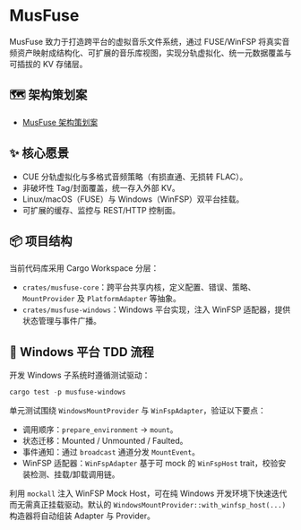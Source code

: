 # MusFuse

MusFuse 致力于打造跨平台的虚拟音乐文件系统，通过 FUSE/WinFSP 将真实音频资产映射成结构化、可扩展的音乐库视图，实现分轨虚拟化、统一元数据覆盖与可插拔的 KV 存储层。

## 🗺️ 架构策划案

- [MusFuse 架构策划案](docs/architecture.md)

## ✨ 核心愿景

- CUE 分轨虚拟化与多格式音频策略（有损直通、无损转 FLAC）。
- 非破坏性 Tag/封面覆盖，统一存入外部 KV。
- Linux/macOS（FUSE）与 Windows（WinFSP）双平台挂载。
- 可扩展的缓存、监控与 REST/HTTP 控制面。

## 📦 项目结构

当前代码库采用 Cargo Workspace 分层：

- `crates/musfuse-core`：跨平台共享内核，定义配置、错误、策略、`MountProvider` 及 `PlatformAdapter` 等抽象。
- `crates/musfuse-windows`：Windows 平台实现，注入 WinFSP 适配器，提供状态管理与事件广播。

## 🧪 Windows 平台 TDD 流程

开发 Windows 子系统时遵循测试驱动：

```powershell
cargo test -p musfuse-windows
```

单元测试围绕 `WindowsMountProvider` 与 `WinFspAdapter`，验证以下要点：

- 调用顺序：`prepare_environment` → `mount`。
- 状态迁移：Mounted / Unmounted / Faulted。
- 事件通知：通过 `broadcast` 通道分发 `MountEvent`。
- WinFSP 适配器：`WinFspAdapter` 基于可 mock 的 `WinFspHost` trait，校验安装检测、挂载/卸载调用链。

利用 `mockall` 注入 WinFSP Mock Host，可在纯 Windows 开发环境下快速迭代而无需真正挂载驱动。默认的 `WindowsMountProvider::with_winfsp_host(...)` 构造器将自动组装 Adapter 与 Provider。